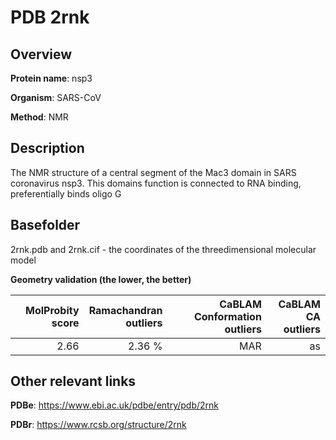 # PDB 2rnk

## Overview

**Protein name**: nsp3

**Organism**: SARS-CoV

**Method**: NMR

## Description

The NMR structure of a central segment of the Mac3 domain in SARS coronavirus nsp3. This domains function is connected to RNA binding, preferentially binds oligo G

## Basefolder

2rnk.pdb and 2rnk.cif - the coordinates of the threedimensional molecular model




**Geometry validation (the lower, the better)**

|   |**MolProbity<br>score**| **Ramachandran<br>outliers** | **CaBLAM<br>Conformation outliers** | **CaBLAM<br>CA outliers** |
|---|-------------:|----------------:|----------------:|----------------:|
||  2.66|  2.36 %|MAR| as |


## Other relevant links 
**PDBe**:  https://www.ebi.ac.uk/pdbe/entry/pdb/2rnk
 
**PDBr**: https://www.rcsb.org/structure/2rnk 
